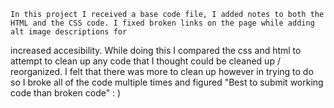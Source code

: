 	
	In this project I received a base code file, I added notes to both the HTML and the CSS code. I fixed broken links on the page while adding alt image descriptions for
increased accesibility. While doing this I compared the css and html to attempt to clean up any code that I thought could be cleaned up / reorganized. I felt that there was
more to clean up however in trying to do so I broke all of the code multiple times and figured "Best to submit working code than broken code" : )